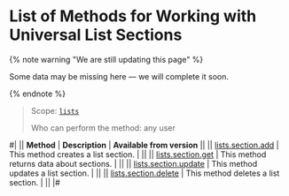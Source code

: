 # List of Methods for Working with Universal List Sections

{% note warning "We are still updating this page" %}

Some data may be missing here — we will complete it soon.

{% endnote %}

> Scope: [`lists`](../../scopes/permissions.md)
>
> Who can perform the method: any user

#|
|| **Method** | **Description** | **Available from version** ||
|| [lists.section.add](./lists-section-add.md) | This method creates a list section. | ||
|| [lists.section.get](./lists-section-get.md) | This method returns data about sections. | ||
|| [lists.section.update](./lists-section-update.md) | This method updates a list section. | ||
|| [lists.section.delete](./lists-section-delete.md) | This method deletes a list section. | ||
|#
